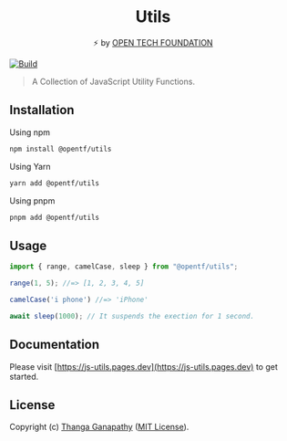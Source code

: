 <div align="center">

# Utils

⚡ by [OPEN TECH FOUNDATION](https://open-tech-foundation.pages.dev/)

</div>

[![Build](https://github.com/open-tech-foundation/js-utils/actions/workflows/build.yml/badge.svg)](https://github.com/open-tech-foundation/js-utils/actions/workflows/build.yml)

> A Collection of JavaScript Utility Functions.

## Installation

Using npm

```sh
npm install @opentf/utils
```

Using Yarn

```sh
yarn add @opentf/utils
```

Using pnpm

```sh
pnpm add @opentf/utils
```

## Usage

```ts
import { range, camelCase, sleep } from "@opentf/utils";

range(1, 5); //=> [1, 2, 3, 4, 5]

camelCase('i phone') //=> 'iPhone'

await sleep(1000); // It suspends the exection for 1 second.
```

## Documentation

Please visit [https://js-utils.pages.dev](https://js-utils.pages.dev) to get started.

## License

Copyright (c) [Thanga Ganapathy](https://github.com/Thanga-Ganapathy) ([MIT License](../../LICENSE)).

